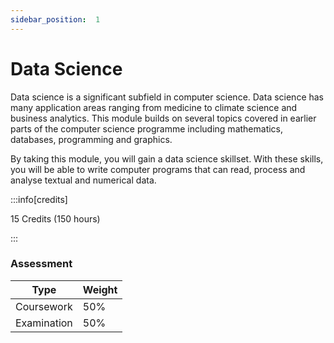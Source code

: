 ```yaml
---
sidebar_position:  1
---
```


  
# Data Science
  
Data science is a significant subfield in computer science. Data science has many application areas ranging from medicine to climate science and business analytics. This module builds on several topics covered in earlier parts of the computer science programme including mathematics, databases, programming and graphics.

By taking this module, you will gain a data science skillset. With these skills, you will be able to write computer programs that can read, process and analyse textual and numerical data.

:::info[credits]

15 Credits (150 hours)

:::

### Assessment

|Type       |Weight|
|-----------|------|
|Coursework   |50%   |
|Examination |50%   |